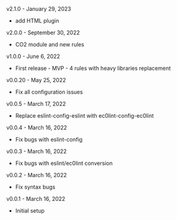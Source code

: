 v2.1.0 - January 29, 2023
* add HTML plugin

v2.0.0 - September 30, 2022

* CO2 module and new rules

v1.0.0 - June 6, 2022

* First release - MVP - 4 rules with heavy libraries replacement

v0.0.20 - May 25, 2022

* Fix all configuration issues

v0.0.5 - March 17, 2022

* Replace eslint-config-eslint with ec0lint-config-ec0lint

v0.0.4 - March 16, 2022

* Fix bugs with eslint-config

v0.0.3 - March 16, 2022

* Fix bugs with eslint/ec0lint conversion 

v0.0.2 - March 16, 2022

* Fix syntax bugs

v0.0.1 - March 16, 2022

* Initial setup 
